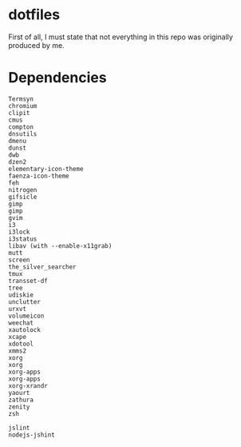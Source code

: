 dotfiles
========

First of all, I must state that not everything in this repo was originally produced by me.


Dependencies
============

```
Termsyn
chromium
clipit
cmus
compton
dnsutils
dmenu
dunst
dwb
dzen2
elementary-icon-theme
faenza-icon-theme
feh
nitrogen
gifsicle
gimp
gimp
gvim
i3
i3lock
i3status
libav (with --enable-x11grab)
mutt
screen
the_silver_searcher
tmux
transset-df
tree
udiskie
unclutter
urxvt
volumeicon
weechat
xautolock
xcape
xdotool
xmms2
xorg
xorg
xorg-apps
xorg-apps
xorg-xrandr
yaourt
zathura
zenity
zsh
```

```
jslint
nodejs-jshint
```
